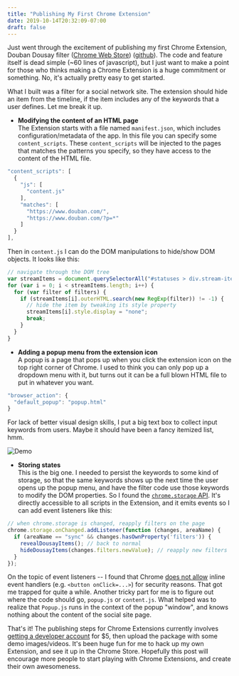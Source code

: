 ```yaml
---
title: "Publishing My First Chrome Extension"
date: 2019-10-14T20:32:09-07:00
draft: false
---
```


Just went through the excitement of publishing my first Chrome Extension, Douban Dousay filter ([Chrome Web Store](https://chrome.google.com/webstore/detail/%E8%B1%86%E7%93%A3%E5%B9%BF%E6%92%AD%E8%BF%87%E6%BB%A4%E5%99%A8-douban-dousay-fil/mmlilcjbhccgadmbfojmjlgaegkpklnk)) ([github](https://github.com/mikihau/dousay-filter-chrome-extension)). The code and feature itself is dead simple (~60 lines of javascript), but I just want to make a point for those who thinks making a Chrome Extension is a huge commitment or something. No, it's actually pretty easy to get started.

What I built was a filter for a social network site. The extension should hide an item from the timeline, if the item includes any of the keywords that a user defines. Let me break it up.

- **Modifying the content of an HTML page**  
The Extension starts with a file named `manifest.json`, which includes configuration/metadata of the app. In this file you can specify some `content_scripts`. These `content_scripts` will be injected to the pages that matches the patterns you specify, so they have access to the content of the HTML file.
```javascript
"content_scripts": [
  {
    "js": [
      "content.js"
    ],
    "matches": [
      "https://www.douban.com/",
      "https://www.douban.com/?p=*"
    ]
  }
],
```
Then in `content.js` I can do the DOM manipulations to hide/show DOM objects. It looks like this:
```javascript
// navigate through the DOM tree
var streamItems = document.querySelectorAll("#statuses > div.stream-items > div");
for (var i = 0; i < streamItems.length; i++) {
  for (var filter of filters) {
    if (streamItems[i].outerHTML.search(new RegExp(filter)) != -1) {
      // hide the item by tweaking its style property
      streamItems[i].style.display = "none";
      break;
    }
  }
}
```

- **Adding a popup menu from the extension icon**  
A popup is a page that pops up when you click the extension icon on the top right corner of Chrome. I used to think you can only pop up a dropdown menu with it, but turns out it can be a full blown HTML file to put in whatever you want.
```javascript
"browser_action": {
  "default_popup": "popup.html"
}
```
For lack of better visual design skills, I put a big text box to collect input keywords from users. Maybe it should have been a fancy itemized list, hmm.

![Demo](/images/chrome-extension-popup-demo.png)

- **Storing states**  
This is the big one. I needed to persist the keywords to some kind of storage, so that the same keywords shows up the next time the user opens up the popup menu, and have the filter code use those keywords to modify the DOM properties. So I found the [`chrome.storage` API](https://developer.chrome.com/apps/storage). It's directly accessible to all scripts in the Extension, and it emits events so I can add event listeners like this:
```javascript
// when chrome.storage is changed, reapply filters on the page
chrome.storage.onChanged.addListener(function (changes, areaName) {
  if (areaName == "sync" && changes.hasOwnProperty('filters')) {
    revealDousayItems(); // back to normal 
    hideDousayItems(changes.filters.newValue); // reapply new filters
  }
});
```
On the topic of event listeners -- I found that Chrome [does not allow](https://developer.chrome.com/extensions/contentSecurityPolicy#JSExecution) inline event handlers (e.g. `<button onClick=...>`) for security reasons. That got me trapped for quite a while. Another tricky part for me is to figure out where the code should go, `popup.js` or `content.js`. What helped was to realize that `Popup.js` runs in the context of the popup "window", and knows nothing about the content of the social site page.

That's it! The publishing steps for Chrome Extensions currently involves [getting a developer account](https://chrome.google.com/webstore/developer/dashboard) for $5, then upload the package with some demo images/videos. It's been huge fun for me to hack up my own Extension, and see it up in the Chrome Store. Hopefully this post will encourage more people to start playing with Chrome Extensions, and create their own awesomeness.

